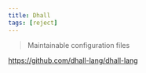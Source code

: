 ```yaml
---
title: Dhall
tags: [reject]
---
```


> Maintainable configuration files

<https://github.com/dhall-lang/dhall-lang>
